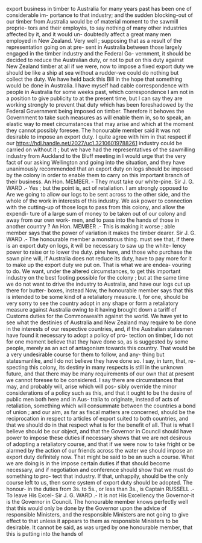 export business in timber to Australia for many years past has been one of considerable im- portance to that industry; and the sudden blocking-out of our timber from Australia would be of material moment to the sawmill proprie- tors and their employés, to say nothing of many other industries affected by it, and it would un- doubtedly affect a great many men employed in New Zealand. Very well ; supposing that as a result of the representation going on at pre- sent in Australia between those largely engaged in the timber industry and the Federal Go- vernment, it should be decided to reduce the Australian duty, or not to put on this duty against New Zealand timber at all if we were, now to impose a fixed export duty we should be like a ship at sea without a rudder-we could do nothing but collect the duty. We have held back this Bill in the hope that something would be done in Australia. I have myself had cable correspondence with people in Australia for some weeks past, which correspondence I am not in a position to give publicity to at the present time, but I can say they are working strongly to prevent that duty which has been foreshadowed by the Federal Government being imposed on timber. Therefore it behoves the Government to take such measures as will enable them in, so to speak, an elastic way to meet circumstances that may arise and which at the moment they cannot possibly foresee. The honourable member said it was not desirable to impose an export duty. I quite agree with him in that respect if our https://hdl.handle.net/2027/uc1.32106019788261 industry could be carried on without it ; but we have had the representatives of the sawmilling industry from Auckland to the Bluff meeting in I would urge that the very fact of our asking Wellington and going into the situation, and they have unanimously recommended that an export duty on logs should be imposed by the colony in order to enable them to carry on this important branch of their business. An Hon. MEMBER. - They must take our white-pine. Sir J. G. WARD .- Yes ; but the point is, act of retaliation. I am strongly opposed to Are we going to allow our logs to be sent across to the other side, and the whole of the work in interests of this industry. We ask power to connection with the cutting-up of those logs to pass from this colony, and allow the expendi- ture of a large sum of money to be taken out of our colony and away from our own work- men, and to pass into the hands of those in another country ? An Hon. MEMBER .- This is making it worse ; able member says that the power of variation it makes the timber dearer. Sir J. G. WARD .- The honourable member a monstrous thing. must see that, if there is an export duty on logs, it will be necessary to saw up the white- lency power to raise or to lower the duty. pine here, and those who purchase the sawn pine will, if Australia does not reduce its duty, have to pay more for it to make up the export duty we put on. That is what we are endea- vouring to do. We want, under the altered circumstances, to get this important industry on the best footing possible for the colony ; but at the same time we do not want to drive the industry to Australia, and have our logs cut up there for butter- boxes, instead Now, the honourable member says that this is intended to be some kind of a retaliatory measure. I, for one, should be very sorry to see the country adopt in any shape or form a retaliatory measure against Australia owing to it having brought down a tariff of Customs duties for the Commonwealth against the world. We have yet to see what the destinies of Australia and New Zealand may require to be done in the interests of our respective countries, and, if the Australian statesmen have found it necessary to adopt a policy of pro- tection on timber, I do not for one moment believe that they have done so, as is suggested by some people, merely as an act of antagonism towards this country. That would be a very undesirable course for them to follow, and any- thing but statesmanlike, and I do not believe they have done so. I say, in turn, that, re- specting this colony, its destiny in many respects is still in the unknown future, and that there may be many requirements of our own that at present we cannot foresee to be considered. I say there are circumstances that may, and probably will, arise which will pos- sibly override the minor considerations of a policy such as this, and that it ought to be the desire of public men both here and in Aus- tralia to originate, instead of acts of retaliation, something which will consummate between the countries a bond of union ; and our aim, as far as fiscal matters are concerned, should be the reciprocation in respect to articles of export suited to both countries, and that we should do in that respect what is for the benefit of all. That is what I believe should be our object, and that the Governor in Council should have power to impose these duties if necessary shows that we are not desirous of adopting a retaliatory course, and that if we were now to take fright or be alarmed by the action of our friends across the water we should impose an export duty definitely now. That might be said to be an such a course. What we are doing is in the impose certain duties if that should become necessary, and if negotiation and conference should show that we must do something to pro- tect that industry. If that, unhappily, should be the only course left to us, then some system of export duty should be adopted. The honour- in the duties from 3s. to 5s., or less than 3s., is Captain RUSSELL .- To leave His Excel- Sir J. G. WARD .- It is not His Excellency the Governor-it is the Governor in Council. The honourable member knows perfectly well that this would only be done by the Governor upon the advice of responsible Ministers, and the responsible Ministers are not going to give effect to that unless it appears to them as responsible Ministers to be desirable. It cannot be said, as was urged by one honourable member, that this is putting into the hands of 